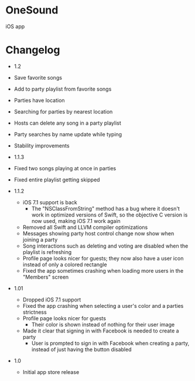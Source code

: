 OneSound
========

iOS app

Changelog
===
* 1.2
 * Save favorite songs
 * Add to party playlist from favorite songs
 * Parties have location
 * Searching for parties by nearest location
 * Hosts can delete any song in a party playlist
 * Party searches by name update while typing
 * Stability improvements

* 1.1.3
 * Fixed two songs playing at once in parties
 * Fixed entire playlist getting skipped

* 1.1.2
  * iOS 7.1 support is back 
    * The "NSClassFromString" method has a bug where it doesn't work in optimized versions of Swift, so the objective C version is now used, making iOS 7.1 work again
  * Removed all Swift and LLVM compiler optimizations
  * Messages showing party host control change now show when joining a party
  * Song interactions such as deleting and voting are disabled when the playlist is refreshing
  * Profile page looks nicer for guests; they now also have a user icon instead of only a colored rectangle
  * Fixed the app sometimes crashing when loading more users in the "Members" screen
  
* 1.01
  * Dropped iOS 7.1 support
  * Fixed the app crashing when selecting a user's color and a parties strictness
  * Profile page looks nicer for guests
    * Their color is shown instead of nothing for their user image
  * Made it clear that signing in with Facebook is needed to create a party
    * User is prompted to sign in with Facebook when creating a party, instead of just having the button disabled 
  
* 1.0
  * Initial app store release

